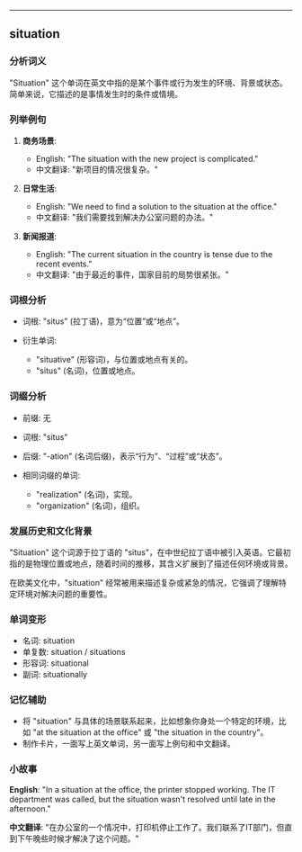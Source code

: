 
---------------
## situation
### 分析词义
"Situation" 这个单词在英文中指的是某个事件或行为发生的环境、背景或状态。简单来说，它描述的是事情发生时的条件或情境。

### 列举例句
1. **商务场景**:
   - English: "The situation with the new project is complicated."
   - 中文翻译: "新项目的情况很复杂。"
   
2. **日常生活**:
   - English: "We need to find a solution to the situation at the office."
   - 中文翻译: "我们需要找到解决办公室问题的办法。"
   
3. **新闻报道**:
   - English: "The current situation in the country is tense due to the recent events."
   - 中文翻译: "由于最近的事件，国家目前的局势很紧张。"

### 词根分析
- 词根: "situs" (拉丁语)，意为“位置”或“地点”。

- 衍生单词:
  - "situative" (形容词)，与位置或地点有关的。
  - "situs" (名词)，位置或地点。

### 词缀分析
- 前缀: 无
- 词根: "situs"
- 后缀: "-ation" (名词后缀)，表示“行为”、“过程”或“状态”。

- 相同词缀的单词:
  - "realization" (名词)，实现。
  - "organization" (名词)，组织。

### 发展历史和文化背景
"Situation" 这个词源于拉丁语的 "situs"，在中世纪拉丁语中被引入英语。它最初指的是物理位置或地点，随着时间的推移，其含义扩展到了描述任何环境或背景。

在欧美文化中，"situation" 经常被用来描述复杂或紧急的情况，它强调了理解特定环境对解决问题的重要性。

### 单词变形
- 名词: situation
- 单复数: situation / situations
- 形容词: situational
- 副词: situationally

### 记忆辅助
- 将 "situation" 与具体的场景联系起来，比如想象你身处一个特定的环境，比如 "at the situation at the office" 或 "the situation in the country"。
- 制作卡片，一面写上英文单词，另一面写上例句和中文翻译。

### 小故事
**English**: 
"In a situation at the office, the printer stopped working. The IT department was called, but the situation wasn't resolved until late in the afternoon."

**中文翻译**:
"在办公室的一个情况中，打印机停止工作了。我们联系了IT部门，但直到下午晚些时候才解决了这个问题。"

